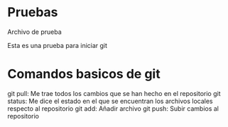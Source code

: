 # Pruebas
Archivo de prueba

Esta es una prueba para iniciar git

# Comandos basicos de git

git pull: Me trae todos los cambios que se han hecho en el repositorio
git status: Me dice el estado en el que se encuentran los archivos locales respecto al repositorio
git add: Añadir archivo
git push: Subir cambios al repositorio
